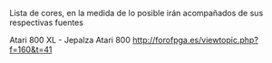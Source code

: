 Lista de cores, en la medida de lo posible irán acompañados de sus respectivas fuentes

Atari 800 XL - Jepalza Atari 800 http://forofpga.es/viewtopic.php?f=160&t=41
